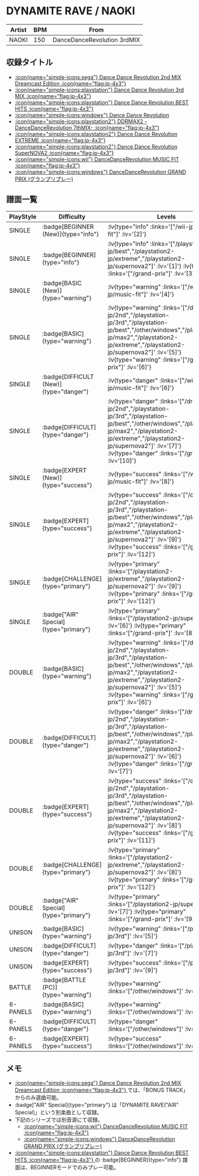 # DYNAMITE RAVE / NAOKI

|Artist|BPM|From|
|------|---|----|
|NAOKI|150|DanceDanceRevolution 3rdMIX|

## 収録タイトル

- [ :icon{name="simple-icons:sega"} Dance Dance Revolution 2nd MIX Dreamcast Edition :icon{name="flag:jp-4x3"} ](/dreamcast-jp/2nd)
- [ :icon{name="simple-icons:playstation"} Dance Dance Revolution 3rd MIX :icon{name="flag:jp-4x3"} ](/playstation-jp/3rd)
- [ :icon{name="simple-icons:playstation"} Dance Dance Revolution BEST HITS :icon{name="flag:jp-4x3"} ](/playstation-jp/best)
- [ :icon{name="simple-icons:windows"} Dance Dance Revolution](/other/windows)
- [ :icon{name="simple-icons:playstation2"} DDRMAX2 -DanceDanceRevolution 7thMIX- :icon{name="flag:jp-4x3"} ](/playstation2-jp/max2)
- [ :icon{name="simple-icons:playstation2"} Dance Dance Revolution EXTREME :icon{name="flag:jp-4x3"} ](/playstation2-jp/extreme)
- [ :icon{name="simple-icons:playstation2"} Dance Dance Revolution SuperNOVA2 :icon{name="flag:jp-4x3"} ](/playstation2-jp/supernova2)
- [ :icon{name="simple-icons:wii"} DanceDanceRevolution MUSIC FIT :icon{name="flag:jp-4x3"} ](/wii-jp/music-fit)
- [ :icon{name="simple-icons:windows"} DanceDanceRevolution GRAND PRIX (グランプリプレー)](/grand-prix)

## 譜面一覧

|PlayStyle|Difficulty|Levels|Notes|Movie|
|---------|----------|------|-----|-----|
|SINGLE| :badge[BEGINNER (New)]{type="info"} | :lv{type="info" :links='["/wii-jp/music-fit"]' :lv='[2]'} |70/0||
|SINGLE| :badge[BEGINNER]{type="info"} | :lv{type="info" :links='["/playstation-jp/best","/playstation2-jp/extreme","/playstation2-jp/supernova2"]' :lv='[1]'}  :lv{type="info" :links='["/grand-prix"]' :lv='[3]'} |110/0||
|SINGLE| :badge[BASIC (New)]{type="warning"} | :lv{type="warning" :links='["/wii-jp/music-fit"]' :lv='[4]'} |129/0||
|SINGLE| :badge[BASIC]{type="warning"} | :lv{type="warning" :links='["/dreamcast-jp/2nd","/playstation-jp/3rd","/playstation-jp/best","/other/windows","/playstation2-jp/max2","/playstation2-jp/extreme","/playstation2-jp/supernova2"]' :lv='[5]'}  :lv{type="warning" :links='["/grand-prix"]' :lv='[6]'} |188/0||
|SINGLE| :badge[DIFFICULT (New)]{type="danger"} | :lv{type="danger" :links='["/wii-jp/music-fit"]' :lv='[6]'} |217/4||
|SINGLE| :badge[DIFFICULT]{type="danger"} | :lv{type="danger" :links='["/dreamcast-jp/2nd","/playstation-jp/3rd","/playstation-jp/best","/other/windows","/playstation2-jp/max2","/playstation2-jp/extreme","/playstation2-jp/supernova2"]' :lv='[7]'}  :lv{type="danger" :links='["/grand-prix"]' :lv='[10]'} |269/0||
|SINGLE| :badge[EXPERT (New)]{type="success"} | :lv{type="success" :links='["/wii-jp/music-fit"]' :lv='[8]'} |304/6||
|SINGLE| :badge[EXPERT]{type="success"} | :lv{type="success" :links='["/dreamcast-jp/2nd","/playstation-jp/3rd","/playstation-jp/best","/other/windows","/playstation2-jp/max2","/playstation2-jp/extreme","/playstation2-jp/supernova2"]' :lv='[9]'} :lv{type="success" :links='["/grand-prix"]' :lv='[12]'} |398/0||
|SINGLE| :badge[CHALLENGE]{type="primary"} | :lv{type="primary" :links='["/playstation2-jp/extreme","/playstation2-jp/supernova2"]' :lv='[9]'}  :lv{type="primary" :links='["/grand-prix"]' :lv='[12]'} |362/6||
|SINGLE| :badge["AIR" Special]{type="primary"} | :lv{type="primary" :links='["/playstation2-jp/supernova2"]' :lv='[6]'}  :lv{type="primary" :links='["/grand-prix"]' :lv='[8]'} |217/0||
|DOUBLE| :badge[BASIC]{type="warning"} | :lv{type="warning" :links='["/dreamcast-jp/2nd","/playstation-jp/3rd","/playstation-jp/best","/other/windows","/playstation2-jp/max2","/playstation2-jp/extreme","/playstation2-jp/supernova2"]' :lv='[5]'}  :lv{type="warning" :links='["/grand-prix"]' :lv='[6]'} |217/0||
|DOUBLE| :badge[DIFFICULT]{type="danger"} | :lv{type="danger" :links='["/dreamcast-jp/2nd","/playstation-jp/3rd","/playstation-jp/best","/other/windows","/playstation2-jp/max2","/playstation2-jp/extreme","/playstation2-jp/supernova2"]' :lv='[6]'}  :lv{type="danger" :links='["/grand-prix"]' :lv='[7]'} |250/0||
|DOUBLE| :badge[EXPERT]{type="success"} | :lv{type="success" :links='["/dreamcast-jp/2nd","/playstation-jp/3rd","/playstation-jp/best","/other/windows","/playstation2-jp/max2","/playstation2-jp/extreme","/playstation2-jp/supernova2"]' :lv='[8]'}  :lv{type="success" :links='["/grand-prix"]' :lv='[11]'} |331/0||
|DOUBLE| :badge[CHALLENGE]{type="primary"} | :lv{type="primary" :links='["/playstation2-jp/extreme","/playstation2-jp/supernova2"]' :lv='[8]'}  :lv{type="primary" :links='["/grand-prix"]' :lv='[12]'} |327/0||
|DOUBLE| :badge["AIR" Special]{type="primary"} | :lv{type="primary" :links='["/playstation2-jp/supernova2"]' :lv='[7]'}  :lv{type="primary" :links='["/grand-prix"]' :lv='[9]'} |217/0||
|UNISON| :badge[BASIC]{type="warning"} | :lv{type="warning" :links='["/playstation-jp/3rd"]' :lv='[5]'} |||
|UNISON| :badge[DIFFICULT]{type="danger"} | :lv{type="danger" :links='["/playstation-jp/3rd"]' :lv='[7]'} |||
|UNISON| :badge[EXPERT]{type="success"} | :lv{type="success" :links='["/playstation-jp/3rd"]' :lv='[9]'} |||
|BATTLE| :badge[BATTLE (PC)]{type="warning"} | :lv{type="warning" :links='["/other/windows"]' :lv='[6]'} |||
|6-PANELS| :badge[BASIC]{type="warning"} | :lv{type="warning" :links='["/other/windows"]' :lv='[4]'} |188/0||
|6-PANELS| :badge[DIFFICULT]{type="danger"} | :lv{type="danger" :links='["/other/windows"]' :lv='[7]'} |262/0||
|6-PANELS| :badge[EXPERT]{type="success"} | :lv{type="success" :links='["/other/windows"]' :lv='[9]'} |395/0||

## メモ

- [ :icon{name="simple-icons:sega"} Dance Dance Revolution 2nd MIX Dreamcast Edition :icon{name="flag:jp-4x3"} ](/dreamcast-jp/2nd)では、「BONUS TRACK」からのみ選曲可能。
- :badge["AIR" Special]{type="primary"} は「DYNAMITE RAVE("AIR" Special)」という別楽曲として収録。
- 下記のシリーズでは別音源にて収録。
  - [ :icon{name="simple-icons:wii"} DanceDanceRevolution MUSIC FIT :icon{name="flag:jp-4x3"} ](/wii-jp/music-fit)
  - [ :icon{name="simple-icons:windows"} DanceDanceRevolution GRAND PRIX (グランプリプレー)](/grand-prix)
- [ :icon{name="simple-icons:playstation"} Dance Dance Revolution BEST HITS :icon{name="flag:jp-4x3"} ](/playstation-jp/best)の :badge[BEGINNER]{type="info"} 譜面は、BEGINNERモードでのみプレー可能。
